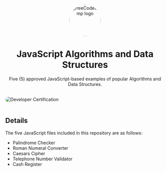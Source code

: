 <div align="center" dir="auto">
  <img src="https://i.imgur.com/aJ7jrQi.png" alt="freeCodeCamp logo" style="width: 100px; height: 100px; border-radius: 50%;">
</div>
<h1 align="center">JavaScript Algorithms and Data Structures</h1>
<p align="center">Five (5) approved JavaScript-based examples of popular Algorithms and Data Structures.</p><br>
<img src="https://i.imgur.com/O3B38qQ.png" alt="Developer Certification" style="max-width: 100%; border-radius: 20px;"><br><br>
<h2>Details</h2>
<p>The five JavaScript files included in this repository are as follows:</p>
<ul>
  <li>Palindrome Checker</li>
  <li>Roman Numeral Converter</li>
  <li>Caesars Cipher</li>
  <li>Telephone Number Validator</li>
  <li>Cash Register</li>
</ul>
